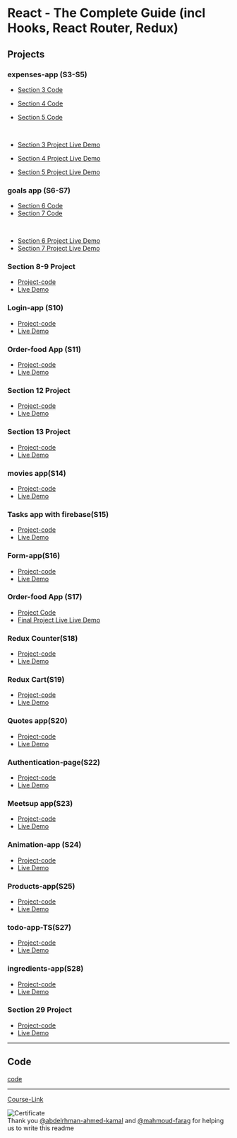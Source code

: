 # React - The Complete Guide (incl Hooks, React Router, Redux)

## Projects

### expenses-app (S3-S5)

- [Section 3 Code](./Projects/Expenses-app/S03-project)
- [Section 4 Code](./Projects/Expenses-app/S04-project/)
- [Section 5 Code](./Projects/Expenses-app/S05-project/)

  <br/>

- [Section 3 Project Live Demo](https://sayed-react-first-site.netlify.app/)
- [Section 4 Project Live Demo](https://sayed-react-first-site-update-one.netlify.app/)
- [Section 5 Project Live Demo](https://sayed-firrst-site-part3-react.vercel.app/)

### goals app (S6-S7)

- [Section 6 Code](./Projects/goals-app/S06-project/)
- [Section 7 Code](./Projects/goals-app/S07-project/)

<br/>

- [Section 6 Project Live Demo](https://sayed-style-comp-react-app.netlify.app/)
- [Section 7 Project Live Demo](https://sayed-debug-react-app.netlify.app/)

### Section 8-9 Project

- [Project-code](./Projects/section-8-9-project)
- [Live Demo](https://sayed-react-user-age-app.netlify.app/)

### Login-app (S10)

- [Project-code](./Projects/Login-app-s10/)
- [Live Demo](https://sayed-form-app-react.netlify.app/)

### Order-food App (S11)

- [Project-code](./Projects/order-food-app/S11-project/)
- [Live Demo](https://sayed-react-meals.vercel.app/)

### Section 12 Project

- [Project-code](./Projects/S12-project)
- [Live Demo](https://sayed-react-behind.netlify.app/)

### Section 13 Project

- [Project-code](./Projects/S13-project)
- [Live Demo](https://sayed-react-class-based.netlify.app/)

### movies app(S14)

- [Project-code](./Projects/movies-app)
- [Live Demo]()

### Tasks app with firebase(S15)

- [Project-code](./Projects/task-app-firbase/)
- [Live Demo]()

### Form-app(S16)

- [Project-code](./Projects/form-app)
- [Live Demo]()

### Order-food App (S17)

- [Project Code](./Projects/order-food-app/S17-project/)
- [Final Project Live Live Demo]()

### Redux Counter(S18)

- [Project-code](./Projects/redux-counter)
- [Live Demo]()

### Redux Cart(S19)

- [Project-code](./Projects/redux-cart)
- [Live Demo]()

### Quotes app(S20)

- [Project-code](./Projects/quotes-app)
- [Live Demo]()

### Authentication-page(S22)

- [Project-code](./Projects/Authentication-page)
- [Live Demo]()

### Meetsup app(S23)

- [Project-code](./Projects/meetsup-app)
- [Live Demo]()

### Animation-app (S24)

- [Project-code](./Projects/animation-app)
- [Live Demo]()

### Products-app(S25)

- [Project-code](./Projects/Products-app)
- [Live Demo]()

### todo-app-TS(S27)

- [Project-code](./Projects/todo-app-TS)
- [Live Demo]()

### ingredients-app(S28)

- [Project-code](./Projects/ingredients-app/)
- [Live Demo]()

### Section 29 Project

- [Project-code](./Projects/Section-29/)
- [Live Demo]()

---

## Code

[code](Code)

---

[Course-Link](https://www.udemy.com/course/react-the-complete-guide-incl-redux/)<br>

![Certificate](https://via.placeholder.com/468x300?text=Certificate+Here)
<br>
Thank you [@abdelrhman-ahmed-kamal](https://github.com/Abdelrhman-ahmed-kamal) and [@mahmoud-farag](https://github.com/mahmoud-farag) for helping us to write this readme
